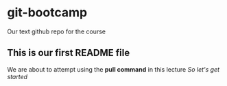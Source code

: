 # git-bootcamp
Our text github repo for the course
## This is our first README file
We are about to attempt using the **pull command** in this lecture
*So let's get started*
